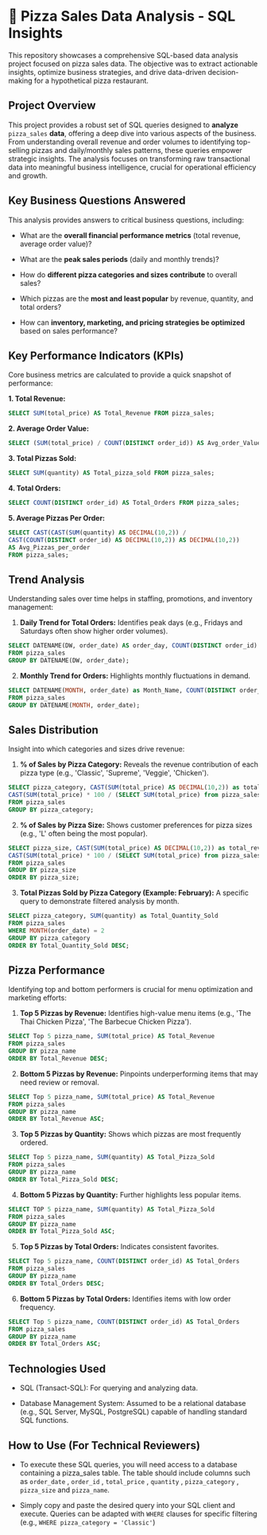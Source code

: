 # 🍕 Pizza Sales Data Analysis - SQL Insights

This repository showcases a comprehensive SQL-based data analysis project focused on pizza sales data. The objective was to extract actionable insights, optimize business strategies, and drive data-driven decision-making for a hypothetical pizza restaurant.

## Project Overview
This project provides a robust set of SQL queries designed to **analyze** ```pizza_sales``` **data**, offering a deep dive into various aspects of the business. From understanding overall revenue and order volumes to identifying top-selling pizzas and daily/monthly sales patterns, these queries empower strategic insights. The analysis focuses on transforming raw transactional data into meaningful business intelligence, crucial for operational efficiency and growth.

## Key Business Questions Answered
This analysis provides answers to critical business questions, including:

- What are the **overall financial performance metrics** (total revenue, average order value)?

- What are the **peak sales periods** (daily and monthly trends)?

- How do **different pizza categories and sizes contribute** to overall sales?

- Which pizzas are the **most and least popular** by revenue, quantity, and total orders?

- How can **inventory, marketing, and pricing strategies be optimized** based on sales performance?

## Key Performance Indicators (KPIs)
Core business metrics are calculated to provide a quick snapshot of performance:

**1. Total Revenue:** 
```sql 
SELECT SUM(total_price) AS Total_Revenue FROM pizza_sales;
```
**2. Average Order Value:**
```sql
SELECT (SUM(total_price) / COUNT(DISTINCT order_id)) AS Avg_order_Value FROM pizza_sales;
```
**3. Total Pizzas Sold:**
```sql
SELECT SUM(quantity) AS Total_pizza_sold FROM pizza_sales;
```
**4. Total Orders:**
```sql
SELECT COUNT(DISTINCT order_id) AS Total_Orders FROM pizza_sales;
```
**5. Average Pizzas Per Order:**
```sql
SELECT CAST(CAST(SUM(quantity) AS DECIMAL(10,2)) /
CAST(COUNT(DISTINCT order_id) AS DECIMAL(10,2)) AS DECIMAL(10,2))
AS Avg_Pizzas_per_order
FROM pizza_sales;
```
## Trend Analysis
Understanding sales over time helps in staffing, promotions, and inventory management:

1. **Daily Trend for Total Orders:** Identifies peak days (e.g., Fridays and Saturdays often show higher order volumes).
```sql
SELECT DATENAME(DW, order_date) AS order_day, COUNT(DISTINCT order_id) AS total_orders
FROM pizza_sales
GROUP BY DATENAME(DW, order_date);
```
2. **Monthly Trend for Orders:** Highlights monthly fluctuations in demand.
```sql
SELECT DATENAME(MONTH, order_date) as Month_Name, COUNT(DISTINCT order_id) as Total_Orders
FROM pizza_sales
GROUP BY DATENAME(MONTH, order_date);
```
## Sales Distribution
Insight into which categories and sizes drive revenue:

1.  **% of Sales by Pizza Category:** 
Reveals the revenue contribution of each pizza type (e.g., 'Classic', 'Supreme', 'Veggie', 'Chicken').
```sql
SELECT pizza_category, CAST(SUM(total_price) AS DECIMAL(10,2)) as total_revenue,
CAST(SUM(total_price) * 100 / (SELECT SUM(total_price) from pizza_sales) AS DECIMAL(10,2)) AS PCT
FROM pizza_sales
GROUP BY pizza_category;
```
2.  **% of Sales by Pizza Size:** 
Shows customer preferences for pizza sizes (e.g., 'L' often being the most popular).
```sql
SELECT pizza_size, CAST(SUM(total_price) AS DECIMAL(10,2)) as total_revenue,
CAST(SUM(total_price) * 100 / (SELECT SUM(total_price) from pizza_sales) AS DECIMAL(10,2)) AS PCT
FROM pizza_sales
GROUP BY pizza_size
ORDER BY pizza_size;
```
3. **Total Pizzas Sold by Pizza Category (Example: February):**
A specific query to demonstrate filtered analysis by month.
```sql
SELECT pizza_category, SUM(quantity) as Total_Quantity_Sold
FROM pizza_sales
WHERE MONTH(order_date) = 2
GROUP BY pizza_category
ORDER BY Total_Quantity_Sold DESC;
```
## Pizza Performance
Identifying top and bottom performers is crucial for menu optimization and marketing efforts:

1. **Top 5 Pizzas by Revenue:** 
Identifies high-value menu items (e.g., 'The Thai Chicken Pizza', 'The Barbecue Chicken Pizza').
```sql
SELECT Top 5 pizza_name, SUM(total_price) AS Total_Revenue
FROM pizza_sales
GROUP BY pizza_name
ORDER BY Total_Revenue DESC;
```
2. **Bottom 5 Pizzas by Revenue:** 
Pinpoints underperforming items that may need review or removal.
```sql
SELECT Top 5 pizza_name, SUM(total_price) AS Total_Revenue
FROM pizza_sales
GROUP BY pizza_name
ORDER BY Total_Revenue ASC;
```
3. **Top 5 Pizzas by Quantity:** 
Shows which pizzas are most frequently ordered.
```sql
SELECT Top 5 pizza_name, SUM(quantity) AS Total_Pizza_Sold
FROM pizza_sales
GROUP BY pizza_name
ORDER BY Total_Pizza_Sold DESC;
```
4. **Bottom 5 Pizzas by Quantity:** 
Further highlights less popular items.
```sql
SELECT TOP 5 pizza_name, SUM(quantity) AS Total_Pizza_Sold
FROM pizza_sales
GROUP BY pizza_name
ORDER BY Total_Pizza_Sold ASC;
```
5. **Top 5 Pizzas by Total Orders:** 
Indicates consistent favorites.
```sql
SELECT Top 5 pizza_name, COUNT(DISTINCT order_id) AS Total_Orders
FROM pizza_sales
GROUP BY pizza_name
ORDER BY Total_Orders DESC;
```
6. **Bottom 5 Pizzas by Total Orders:** 
Identifies items with low order frequency.
```sql
SELECT Top 5 pizza_name, COUNT(DISTINCT order_id) AS Total_Orders
FROM pizza_sales
GROUP BY pizza_name
ORDER BY Total_Orders ASC;
```
## Technologies Used

- SQL (Transact-SQL): For querying and analyzing data.

- Database Management System: Assumed to be a relational database (e.g., SQL Server, MySQL, PostgreSQL) capable of handling standard SQL functions.

## How to Use (For Technical Reviewers)

- To execute these SQL queries, you will need access to a database containing a pizza_sales table. The table should include columns such as ```order_date``` , ```order_id``` , ```total_price``` , ```quantity``` , ```pizza_category``` , ```pizza_size``` and ```pizza_name```.

- Simply copy and paste the desired query into your SQL client and execute. Queries can be adapted with ```WHERE``` clauses for specific filtering (e.g., ```WHERE pizza_category = 'Classic'```)



